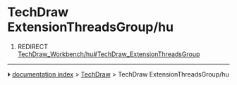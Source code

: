 # TechDraw ExtensionThreadsGroup/hu
1.  REDIRECT [TechDraw_Workbench/hu#TechDraw_ExtensionThreadsGroup](TechDraw_Workbench/hu#TechDraw_ExtensionThreadsGroup.md)



---
⏵ [documentation index](../README.md) > [TechDraw](TechDraw_Workbench.md) > TechDraw ExtensionThreadsGroup/hu
